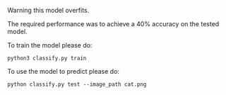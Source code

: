 Warning this model overfits.

The required performance was to achieve a 40% accuracy on the tested model.

To train the model please do:
```
python3 classify.py train
```
To use the model to predict please do:
```
python classify.py test --image_path cat.png
```
